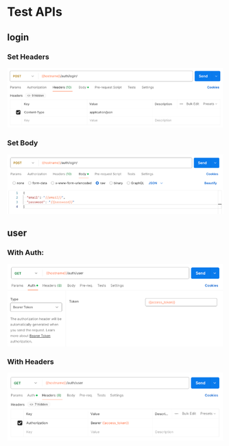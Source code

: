# Test APIs

## login

### Set Headers

![headers.png](images/test-apis/login/headers.png)

### Set Body

![body.png](images/test-apis/login/body.png)

## user

### With Auth:

![auth.png](images/test-apis/user/auth.png)

### With Headers

![headers.png](images/test-apis/user/headers.png)
